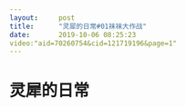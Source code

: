 ```yaml
---
layout:     post
title:      "灵犀的日常#01袜袜大作战"
date:       2019-10-06 08:25:23
video:"aid=70260754&cid=121719196&page=1"
---
```


# 灵犀的日常
